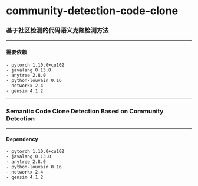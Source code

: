 # community-detection-code-clone
### 基于社区检测的代码语义克隆检测方法
***
#### 需要依赖
    - pytorch 1.10.0+cu102
    - javalang 0.13.0
    - anytree 2.8.0
    - python-louvain 0.16
    - networkx 2.4
    - gensim 4.1.2
--------------------------------------------------------------
### Semantic Code Clone Detection Based on Community Detection
***
#### Dependency
    - pytorch 1.10.0+cu102
    - javalang 0.13.0
    - anytree 2.8.0
    - python-louvain 0.16
    - networkx 2.4
    - gensim 4.1.2
